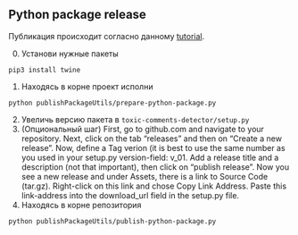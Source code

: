 ## Python package release
Публикация происходит согласно данному [tutorial](https://realpython.com/pypi-publish-python-package/).

0. Установи нужные пакеты
```shell
pip3 install twine
```
1. Находясь в корне проект исполни
```shell
python publishPackageUtils/prepare-python-package.py
```
2. Увеличь версию пакета в `toxic-comments-detector/setup.py`
3. (Опциональный шаг) First, go to github.com and navigate to your repository.
   Next, click on the tab “releases” and then on “Create a new release”.
   Now, define a Tag verion (it is best to use the same number as you used in your setup.py version-field: v_01.
   Add a release title and a description (not that important), then click on “publish release”.
   Now you see a new release and under Assets, there is a link to Source Code (tar.gz).
   Right-click on this link and chose Copy Link Address.
   Paste this link-address into the download_url field in the setup.py file.
4. Находясь в корне репозитория
```shell
python publishPackageUtils/publish-python-package.py
```